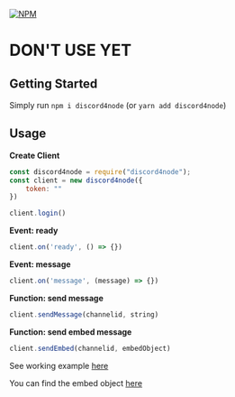 [![NPM](https://nodei.co/npm/discord4node.png?downloads=true&downloadRank=true&stars=true)](https://nodei.co/npm/discord4node/)

# DON'T USE YET

## Getting Started
Simply run `npm i discord4node` (or `yarn add discord4node`)

## Usage 

**Create Client**
```javascript
const discord4node = require("discord4node");
const client = new discord4node({
    token: ""
})

client.login()
```

**Event: ready**
```javascript
client.on('ready', () => {})
```

**Event: message**
```javascript
client.on('message', (message) => {})
```

**Function: send message**
```javascript
client.sendMessage(channelid, string)
```

**Function: send embed message**
```javascript
client.sendEmbed(channelid, embedObject)
```

See working example [here](https://github.com/MrSheldon/Discord4Node/blob/master/tests/index.js)

You can find the embed object [here](https://discordapp.com/developers/docs/resources/channel#embed-object)